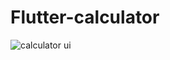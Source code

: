 # Flutter-calculator
![calculator ui](https://user-images.githubusercontent.com/96682275/149650051-6a8264fc-55b6-4e43-80b2-965c44193206.jpg)
